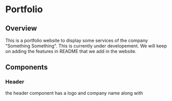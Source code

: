 # Portfolio


## Overview
This is a portfolio website to display some services of the company "Something Something". This is currently under developement.  We will keep on adding the features in README that we add in the website. 

## Components

### Header
the header component has a logo and company name along with 